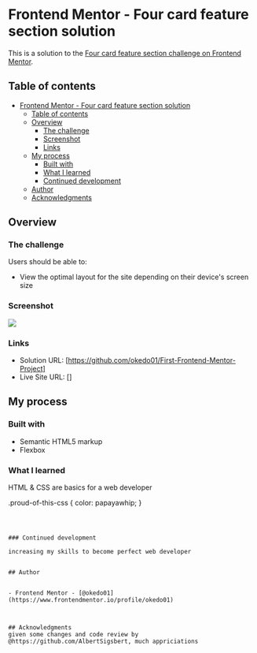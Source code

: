 # Frontend Mentor - Four card feature section solution

This is a solution to the [Four card feature section challenge on Frontend Mentor](https://www.frontendmentor.io/challenges/four-card-feature-section-weK1eFYK).

## Table of contents

- [Frontend Mentor - Four card feature section solution](#frontend-mentor---four-card-feature-section-solution)
  - [Table of contents](#table-of-contents)
  - [Overview](#overview)
    - [The challenge](#the-challenge)
    - [Screenshot](#screenshot)
    - [Links](#links)
  - [My process](#my-process)
    - [Built with](#built-with)
    - [What I learned](#what-i-learned)
    - [Continued development](#continued-development)
  - [Author](#author)
  - [Acknowledgments](#acknowledgments)



## Overview

### The challenge

Users should be able to:

- View the optimal layout for the site depending on their device's screen size

### Screenshot

![](./screenshot.jpg)



### Links

- Solution URL: [https://github.com/okedo01/First-Frontend-Mentor-Project]
- Live Site URL: []

## My process

### Built with

- Semantic HTML5 markup
- Flexbox

### What I learned
HTML & CSS are basics for a web developer

.proud-of-this-css {
  color: papayawhip;
}
```



### Continued development

increasing my skills to become perfect web developer


## Author


- Frontend Mentor - [@okedo01](https://www.frontendmentor.io/profile/okedo01)



## Acknowledgments
given some changes and code review by @https://github.com/AlbertSigsbert, much appriciations
